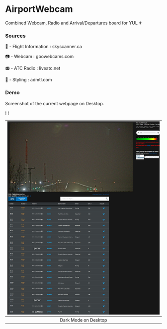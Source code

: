 # AirportWebcam
Combined Webcam, Radio and Arrival/Departures board for YUL ✈

### Sources
🛫 - Flight Information : skyscanner.ca

📷 - Webcam : goowebcams.com

📻 - ATC Radio : liveatc.net

🎨 - Styling : admtl.com

### Demo

Screenshot of the current webpage on Desktop.

!
!

|![Dark](./doc/img/demo.png)|
|:-:|
|Dark Mode on Desktop|
